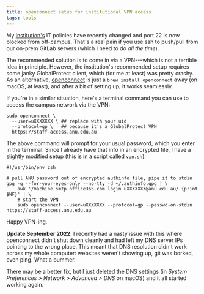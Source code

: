 ```yaml
---
title: openconnect setup for institutional VPN access
tags: tools
---
```


My [institution's](https://www.anu.edu.au) IT policies have recently changed and
port 22 is now blocked from off-campus. That's a real pain if you use ssh to
push/pull from our on-prem GitLab servers (which I need to do _all the time_).

The recommended solution is to come in via a VPN---which is not a terrible idea
in principle. However, the institution's recommended setup requires some janky
GlobalProtect client, which (for me at least) was pretty crashy. As an
alternative, [openconnect](http://www.infradead.org/openconnect/) is just a
`brew install openconnect` away (on macOS, at least), and after a bit of setting
up, it works seamlessly.

If you're in a similar situation, here's a terminal command you can use to
access the campus network via the VPN:

```
sudo openconnect \
  --user=uXXXXXXX \ ## replace with your uid
  --protocol=gp \   ## because it's a GlobalProtect VPN
  https://staff-access.anu.edu.au
```

The above command will prompt for your usual password, which you enter in the
terminal. Since I already have that info in an encrypted file, I have a slightly
modified setup (this is in a script called `vpn.sh`):

```
#!/usr/bin/env zsh

# pull ANU password out of encrypted authinfo file, pipe it to stdin
gpg -q --for-your-eyes-only --no-tty -d ~/.authinfo.gpg | \
    awk '/machine smtp.office365.com login uXXXXXXX@anu.edu.au/ {print $NF}' | \
    # start the VPN
    sudo openconnect --user=uXXXXXXX --protocol=gp --passwd-on-stdin https://staff-access.anu.edu.au
```

Happy VPN-ing.

<div class="hl-para" markdown="1">

**Update September 2022**: I recently had a nasty issue with this where
openconnect didn't shut down cleanly and had left my DNS server IPs pointing to
the wrong place. This meant that DNS resolution didn't work across my whole
computer: websites weren't showing up, git was borked, even ping. What a bummer.

There may be a better fix, but I just deleted the DNS settings (in _System
Preferences > Network > Advanced > DNS_ on macOS) and it all started working
again.

</div>
